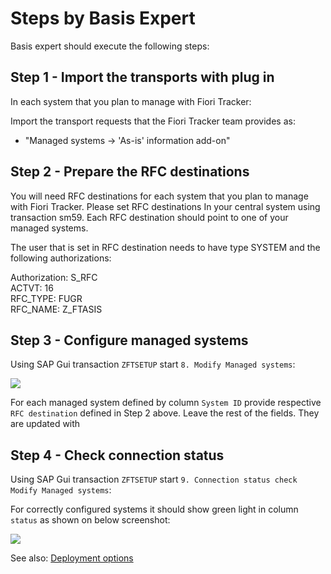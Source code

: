# Steps by Basis Expert

Basis expert should execute the following steps:

## Step 1 - Import the transports with plug in

In each system that you plan to manage with Fiori Tracker:

Import the transport requests that the Fiori Tracker team provides as:

- "Managed systems -> 'As-is' information add-on"

## Step 2 - Prepare the RFC destinations

You will need RFC destinations for each system that you plan to manage with Fiori Tracker. Please set RFC destinations In your central system using transaction sm59. Each RFC destination should point to one of your managed systems.

The user that is set in RFC destination needs to have type SYSTEM and the following authorizations:

Authorization: S_RFC<br>
ACTVT: 16<br>
RFC_TYPE: FUGR<br>
RFC_NAME: Z_FTASIS<br>

## Step 3 - Configure managed systems

Using SAP Gui transaction `ZFTSETUP` start `8. Modify Managed systems`:

![](/res/managed-systems.png)

For each managed system defined by column `System ID` provide respective `RFC destination` defined in Step 2 above. Leave the rest of the fields. They are updated with 

## Step 4 - Check connection status

Using SAP Gui transaction `ZFTSETUP` start `9. Connection status check Modify Managed systems`:

For correctly configured systems it should show green light in column `status` as shown on below screenshot:

![](/res/connection-status.png)

See also: [Deployment options](/deployment/intro)


